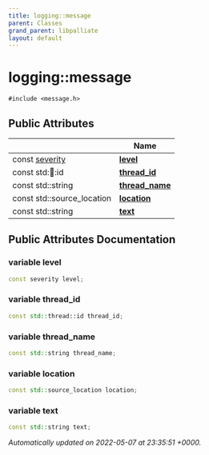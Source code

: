 ```yaml
---
title: logging::message
parent: Classes
grand_parent: libpalliate
layout: default
---
```


# logging::message






`#include <message.h>`

## Public Attributes

|                | Name           |
| -------------- | -------------- |
| const [severity](/libpalliate/generated/Namespaces/namespacelogging#enum-severity) | **[level](/libpalliate/generated/Classes/structlogging_1_1message#variable-level)**  |
| const std::thread::id | **[thread_id](/libpalliate/generated/Classes/structlogging_1_1message#variable-thread-id)**  |
| const std::string | **[thread_name](/libpalliate/generated/Classes/structlogging_1_1message#variable-thread-name)**  |
| const std::source_location | **[location](/libpalliate/generated/Classes/structlogging_1_1message#variable-location)**  |
| const std::string | **[text](/libpalliate/generated/Classes/structlogging_1_1message#variable-text)**  |

## Public Attributes Documentation

### variable level

```cpp
const severity level;
```


### variable thread_id

```cpp
const std::thread::id thread_id;
```


### variable thread_name

```cpp
const std::string thread_name;
```


### variable location

```cpp
const std::source_location location;
```


### variable text

```cpp
const std::string text;
```



_Automatically updated on 2022-05-07 at 23:35:51 +0000._